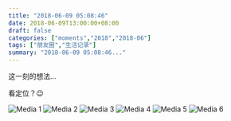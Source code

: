 ```yaml
---
title: "2018-06-09 05:08:46"
date: 2018-06-09T13:00:00+08:00
draft: false
categories: ["moments","2018","2018-06"]
tags: ["朋友圈","生活记录"]
summary: "2018-06-09 05:08:46..."
---
```


这一刻的想法…

看定位？😉

![Media 1](/Moments/photos/2018-06-09/201806090508460.jpg)
![Media 2](/Moments/photos/2018-06-09/201806090508461.jpg)
![Media 3](/Moments/photos/2018-06-09/201806090508462.jpg)
![Media 4](/Moments/photos/2018-06-09/201806090508463.jpg)
![Media 5](/Moments/photos/2018-06-09/201806090508464.jpg)
![Media 6](/Moments/photos/2018-06-09/201806090508465.jpg)

